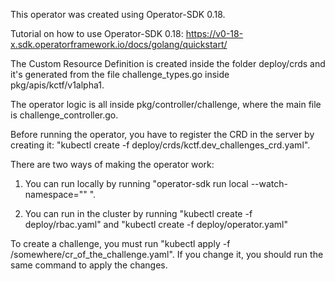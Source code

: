 This operator was created using Operator-SDK 0.18.

Tutorial on how to use Operator-SDK 0.18: https://v0-18-x.sdk.operatorframework.io/docs/golang/quickstart/

The Custom Resource Definition is created inside the folder deploy/crds and it's generated from the file challenge_types.go inside pkg/apis/kctf/v1alpha1.

The operator logic is all inside pkg/controller/challenge, where the main file is challenge_controller.go.

Before running the operator, you have to register the CRD in the server by creating it: "kubectl create -f deploy/crds/kctf.dev\_challenges\_crd.yaml".

There are two ways of making the operator work:

1. You can run locally by running "operator-sdk run local --watch-namespace="" ". 

2. You can run in the cluster by running "kubectl create -f deploy/rbac.yaml" and "kubectl create -f deploy/operator.yaml"

To create a challenge, you must run "kubectl apply -f /somewhere/cr\_of\_the\_challenge.yaml". If you change it, you should run the same command to apply the changes.

